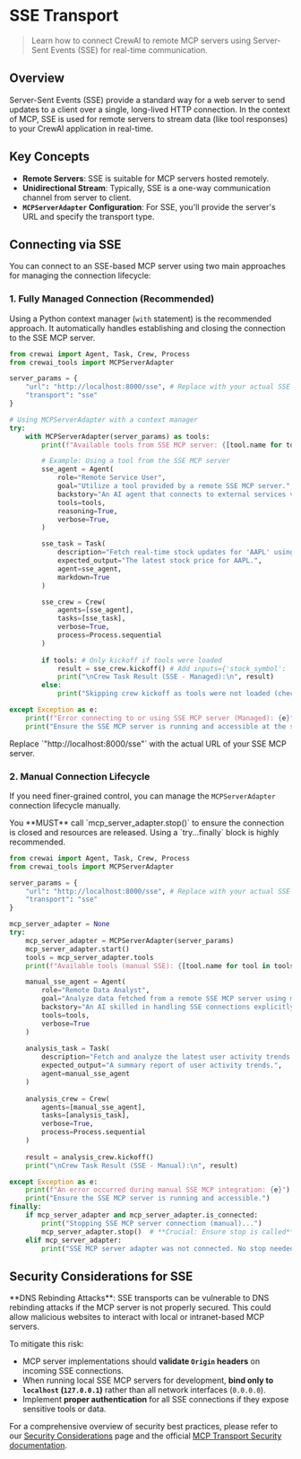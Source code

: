 # SSE Transport

> Learn how to connect CrewAI to remote MCP servers using Server-Sent Events (SSE) for real-time communication.

## Overview

Server-Sent Events (SSE) provide a standard way for a web server to send updates to a client over a single, long-lived HTTP connection. In the context of MCP, SSE is used for remote servers to stream data (like tool responses) to your CrewAI application in real-time.

## Key Concepts

* **Remote Servers**: SSE is suitable for MCP servers hosted remotely.
* **Unidirectional Stream**: Typically, SSE is a one-way communication channel from server to client.
* **`MCPServerAdapter` Configuration**: For SSE, you'll provide the server's URL and specify the transport type.

## Connecting via SSE

You can connect to an SSE-based MCP server using two main approaches for managing the connection lifecycle:

### 1. Fully Managed Connection (Recommended)

Using a Python context manager (`with` statement) is the recommended approach. It automatically handles establishing and closing the connection to the SSE MCP server.

```python
from crewai import Agent, Task, Crew, Process
from crewai_tools import MCPServerAdapter

server_params = {
    "url": "http://localhost:8000/sse", # Replace with your actual SSE server URL
    "transport": "sse" 
}

# Using MCPServerAdapter with a context manager
try:
    with MCPServerAdapter(server_params) as tools:
        print(f"Available tools from SSE MCP server: {[tool.name for tool in tools]}")

        # Example: Using a tool from the SSE MCP server
        sse_agent = Agent(
            role="Remote Service User",
            goal="Utilize a tool provided by a remote SSE MCP server.",
            backstory="An AI agent that connects to external services via SSE.",
            tools=tools,
            reasoning=True,
            verbose=True,
        )

        sse_task = Task(
            description="Fetch real-time stock updates for 'AAPL' using an SSE tool.",
            expected_output="The latest stock price for AAPL.",
            agent=sse_agent,
            markdown=True
        )

        sse_crew = Crew(
            agents=[sse_agent],
            tasks=[sse_task],
            verbose=True,
            process=Process.sequential
        )
        
        if tools: # Only kickoff if tools were loaded
            result = sse_crew.kickoff() # Add inputs={'stock_symbol': 'AAPL'} if tool requires it
            print("\nCrew Task Result (SSE - Managed):\n", result)
        else:
            print("Skipping crew kickoff as tools were not loaded (check server connection).")

except Exception as e:
    print(f"Error connecting to or using SSE MCP server (Managed): {e}")
    print("Ensure the SSE MCP server is running and accessible at the specified URL.")

```

<Note>
  Replace `"http://localhost:8000/sse"` with the actual URL of your SSE MCP server.
</Note>

### 2. Manual Connection Lifecycle

If you need finer-grained control, you can manage the `MCPServerAdapter` connection lifecycle manually.

<Info>
  You **MUST** call `mcp_server_adapter.stop()` to ensure the connection is closed and resources are released. Using a `try...finally` block is highly recommended.
</Info>

```python
from crewai import Agent, Task, Crew, Process
from crewai_tools import MCPServerAdapter

server_params = {
    "url": "http://localhost:8000/sse", # Replace with your actual SSE server URL
    "transport": "sse"
}

mcp_server_adapter = None 
try:
    mcp_server_adapter = MCPServerAdapter(server_params)
    mcp_server_adapter.start()
    tools = mcp_server_adapter.tools
    print(f"Available tools (manual SSE): {[tool.name for tool in tools]}")

    manual_sse_agent = Agent(
        role="Remote Data Analyst",
        goal="Analyze data fetched from a remote SSE MCP server using manual connection management.",
        backstory="An AI skilled in handling SSE connections explicitly.",
        tools=tools,
        verbose=True
    )
    
    analysis_task = Task(
        description="Fetch and analyze the latest user activity trends from the SSE server.",
        expected_output="A summary report of user activity trends.",
        agent=manual_sse_agent
    )
    
    analysis_crew = Crew(
        agents=[manual_sse_agent],
        tasks=[analysis_task],
        verbose=True,
        process=Process.sequential
    )
    
    result = analysis_crew.kickoff()
    print("\nCrew Task Result (SSE - Manual):\n", result)

except Exception as e:
    print(f"An error occurred during manual SSE MCP integration: {e}")
    print("Ensure the SSE MCP server is running and accessible.")
finally:
    if mcp_server_adapter and mcp_server_adapter.is_connected:
        print("Stopping SSE MCP server connection (manual)...")
        mcp_server_adapter.stop()  # **Crucial: Ensure stop is called**
    elif mcp_server_adapter:
        print("SSE MCP server adapter was not connected. No stop needed or start failed.")

```

## Security Considerations for SSE

<Warning>
  **DNS Rebinding Attacks**: SSE transports can be vulnerable to DNS rebinding attacks if the MCP server is not properly secured. This could allow malicious websites to interact with local or intranet-based MCP servers.
</Warning>

To mitigate this risk:

* MCP server implementations should **validate `Origin` headers** on incoming SSE connections.
* When running local SSE MCP servers for development, **bind only to `localhost` (`127.0.0.1`)** rather than all network interfaces (`0.0.0.0`).
* Implement **proper authentication** for all SSE connections if they expose sensitive tools or data.

For a comprehensive overview of security best practices, please refer to our [Security Considerations](./security.mdx) page and the official [MCP Transport Security documentation](https://modelcontextprotocol.io/docs/concepts/transports#security-considerations).